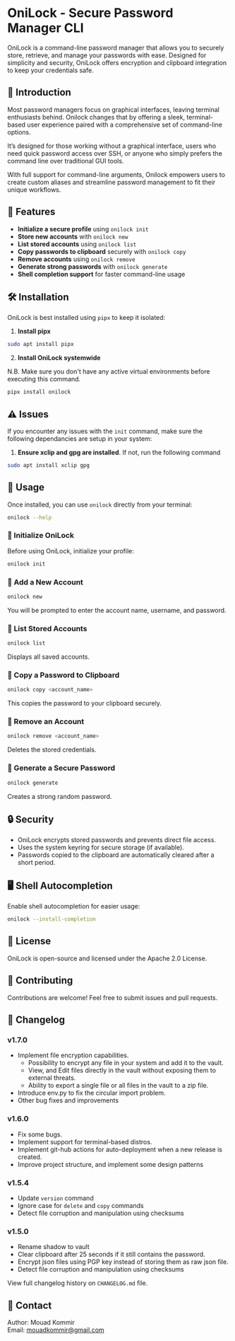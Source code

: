 # OniLock - Secure Password Manager CLI

OniLock is a command-line password manager that allows you to securely store, retrieve, and manage your passwords with ease. Designed for simplicity and security, OniLock offers encryption and clipboard integration to keep your credentials safe.


## 📖 Introduction
Most password managers focus on graphical interfaces, leaving terminal enthusiasts behind. Onilock changes that by offering a sleek, terminal-based user experience paired with a comprehensive set of command-line options.

It’s designed for those working without a graphical interface, users who need quick password access over SSH, or anyone who simply prefers the command line over traditional GUI tools.

With full support for command-line arguments, Onilock empowers users to create custom aliases and streamline password management to fit their unique workflows.


## 🚀 Features
- **Initialize a secure profile** using `onilock init`
- **Store new accounts** with `onilock new`
- **List stored accounts** using `onilock list`
- **Copy passwords to clipboard** securely with `onilock copy`
- **Remove accounts** using `onilock remove`
- **Generate strong passwords** with `onilock generate`
- **Shell completion support** for faster command-line usage


## 🛠 Installation

OniLock is best installed using `pipx` to keep it isolated:

1. **Install pipx**
```sh
sudo apt install pipx
```

2. **Install OniLock systemwide**

N.B. Make sure you don't have any active virtual environments before executing this command.

```sh
pipx install onilock
```


## ⚠️  Issues

If you encounter any issues with the `init` command, make sure the following dependancies are setup in your system:

1. **Ensure xclip and gpg are installed**. If not, run the following command
```sh
sudo apt install xclip gpg
```


## 📌 Usage
Once installed, you can use `onilock` directly from your terminal:

```sh
onilock --help
```

### 🔹 Initialize OniLock
Before using OniLock, initialize your profile:
```sh
onilock init
```

### 🔹 Add a New Account
```sh
onilock new
```
You will be prompted to enter the account name, username, and password.

### 🔹 List Stored Accounts
```sh
onilock list
```
Displays all saved accounts.

### 🔹 Copy a Password to Clipboard
```sh
onilock copy <account_name>
```
This copies the password to your clipboard securely.

### 🔹 Remove an Account
```sh
onilock remove <account_name>
```
Deletes the stored credentials.

### 🔹 Generate a Secure Password
```sh
onilock generate
```
Creates a strong random password.


## 🔒 Security
- OniLock encrypts stored passwords and prevents direct file access.
- Uses the system keyring for secure storage (if available).
- Passwords copied to the clipboard are automatically cleared after a short period.


## 🖥️ Shell Autocompletion
Enable shell autocompletion for easier usage:
```sh
onilock --install-completion
```


## 📜 License
OniLock is open-source and licensed under the Apache 2.0 License.


## 🤝 Contributing
Contributions are welcome! Feel free to submit issues and pull requests.


## 📝 Changelog

### v1.7.0
- Implement file encryption capabilities.
    - Possibility to encrypt any file in your system and add it to the vault.
    - View, and Edit files directly in the vault without exposing them to external threats.
    - Ability to export a single file or all files in the vault to a zip file.
- Introduce env.py to fix the circular import problem.
- Other bug fixes and improvements

### v1.6.0
- Fix some bugs.
- Implement support for terminal-based distros.
- Implement git-hub actions for auto-deployment when a new release is created.
- Improve project structure, and implement some design patterns

### v1.5.4
- Update `version` command
- Ignore case for `delete` and `copy` commands
- Detect file corruption and manipulation using checksums

### v1.5.0
- Rename shadow to vault
- Clear clipboard after 25 seconds if it still contains the password.
- Encrypt json files using PGP key instead of storing them as raw json file.
- Detect file corruption and manipulation using checksums

View full changelog history on `CHANGELOG.md` file.


## 📧 Contact
Author: Mouad Kommir  
Email: mouadkommir@gmail.com

